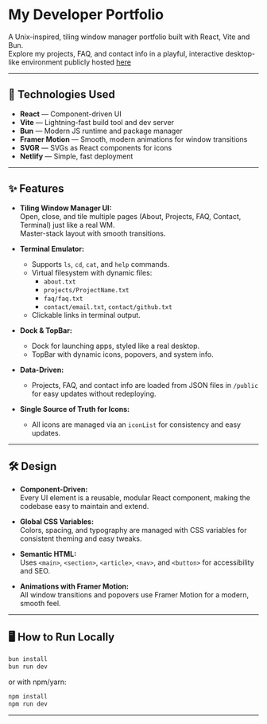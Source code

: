 # My Developer Portfolio

A Unix-inspired, tiling window manager portfolio built with React, Vite and Bun.  
Explore my projects, FAQ, and contact info in a playful, interactive desktop-like environment publicly hosted [here](https://jose-merida.netlify.app)

---

## 🚀 Technologies Used

- **React** — Component-driven UI
- **Vite** — Lightning-fast build tool and dev server
- **Bun** — Modern JS runtime and package manager
- **Framer Motion** — Smooth, modern animations for window transitions
- **SVGR** — SVGs as React components for icons
- **Netlify** — Simple, fast deployment

---

## ✨ Features

- **Tiling Window Manager UI:**  
  Open, close, and tile multiple pages (About, Projects, FAQ, Contact, Terminal) just like a real WM.  
  Master-stack layout with smooth transitions.

- **Terminal Emulator:**  
  - Supports `ls`, `cd`, `cat`, and `help` commands.
  - Virtual filesystem with dynamic files:  
    - `about.txt`
    - `projects/ProjectName.txt`  
    - `faq/faq.txt`
    - `contact/email.txt`, `contact/github.txt`
  - Clickable links in terminal output.

- **Dock & TopBar:**  
  - Dock for launching apps, styled like a real desktop.
  - TopBar with dynamic icons, popovers, and system info.

- **Data-Driven:**  
  - Projects, FAQ, and contact info are loaded from JSON files in `/public` for easy updates without redeploying.

- **Single Source of Truth for Icons:**  
  - All icons are managed via an `iconList` for consistency and easy updates.

---

## 🛠️ Design

- **Component-Driven:**  
  Every UI element is a reusable, modular React component, making the codebase easy to maintain and extend.

- **Global CSS Variables:**  
  Colors, spacing, and typography are managed with CSS variables for consistent theming and easy tweaks.

- **Semantic HTML:**  
  Uses `<main>`, `<section>`, `<article>`, `<nav>`, and `<button>` for accessibility and SEO.

- **Animations with Framer Motion:**  
  All window transitions and popovers use Framer Motion for a modern, smooth feel.

---

## 🖥️ How to Run Locally

```bash
bun install
bun run dev
```
or with npm/yarn:
```bash
npm install
npm run dev
```

---
